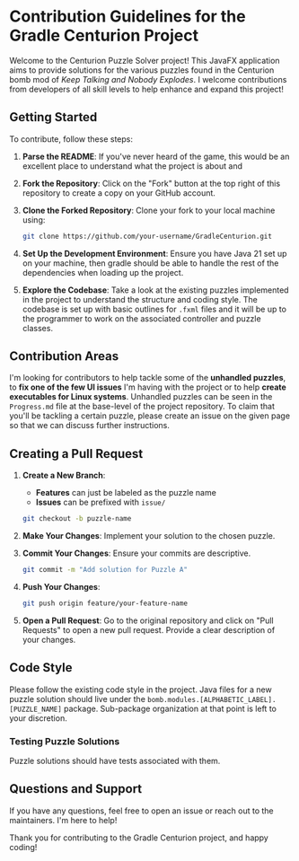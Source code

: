 # Contribution Guidelines for the Gradle Centurion Project

Welcome to the Centurion Puzzle Solver project! This JavaFX application aims to provide solutions for the various puzzles found in the Centurion bomb mod of *Keep Talking and Nobody Explodes*. I welcome contributions from developers of all skill levels to help enhance and expand this project!



## Getting Started

To contribute, follow these steps:

1. **Parse the README**: If you've never heard of the game, this would be an excellent place to understand what the project is about and 

2. **Fork the Repository**: Click on the "Fork" button at the top right of this repository to create a copy on your GitHub account.

3. **Clone the Forked Repository**: Clone your fork to your local machine using:

   ```bash
   git clone https://github.com/your-username/GradleCenturion.git
   ```

4. **Set Up the Development Environment**: Ensure you have Java 21 set up on your machine, then gradle should be able to handle the rest of the dependencies when loading up the project. 

5. **Explore the Codebase**: Take a look at the existing puzzles implemented in the project to understand the structure and coding style. The codebase is set up with basic outlines for `.fxml` files and it will be up to the programmer to work on the associated controller and puzzle classes.



## Contribution Areas

I'm looking for contributors to help tackle some of the **unhandled puzzles**, to **fix one of the few UI issues** I'm having with the project or to help **create executables for Linux systems**. Unhandled puzzles can be seen in the `Progress.md` file at the base-level of the project repository. To claim that you'll be tackling a certain puzzle, please create an issue on the given page so that we can discuss further instructions.



## Creating a Pull Request

1. **Create a New Branch**:

   - **Features** can just be labeled as the puzzle name
   - **Issues** can be prefixed with `issue/`

   ```bash
   git checkout -b puzzle-name
   ```

2. **Make Your Changes**: Implement your solution to the chosen puzzle.

3. **Commit Your Changes**: Ensure your commits are descriptive.

   ```bash
   git commit -m "Add solution for Puzzle A"
   ```

4. **Push Your Changes**:
   ```bash
   git push origin feature/your-feature-name
   ```

5. **Open a Pull Request**: Go to the original repository and click on "Pull Requests" to open a new pull request. Provide a clear description of your changes.



## Code Style

Please follow the existing code style in the project. Java files for a new puzzle solution should live under the `bomb.modules.[ALPHABETIC_LABEL].[PUZZLE_NAME]` package. Sub-package organization at that point is left to your discretion. 



### Testing Puzzle Solutions

Puzzle solutions should have tests associated with them.



## Questions and Support

If you have any questions, feel free to open an issue or reach out to the maintainers. I'm here to help!

Thank you for contributing to the Gradle Centurion project, and happy coding!